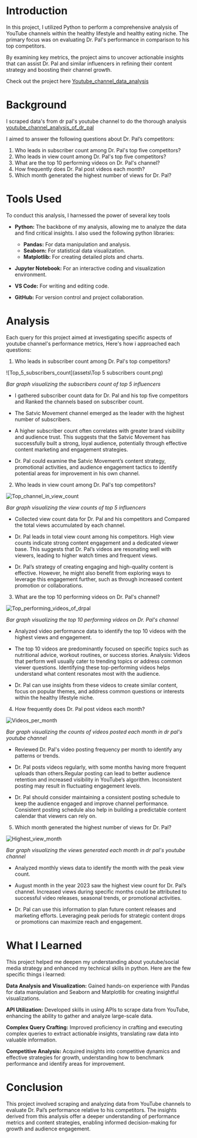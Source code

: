# Introduction

In this project, I utilized Python to perform a comprehensive analysis of YouTube channels within the healthy lifestyle and healthy eating niche. The primary focus was on evaluating Dr. Pal's performance in comparison to his top competitors. 

By examining key metrics, the project aims to uncover actionable insights that can assist Dr. Pal and similar influencers in refining their content strategy and boosting their channel growth.

Check out the project here [Youtube_channel_data_analysis](/Youtube_channel_data_analysis.ipynb)

# Background

I scraped data's from dr pal's youtube channel to do the thorough analysis [youtube_channel_analysis_of_dr_pal](youtube_channel_analysis_of_dr_pal.csv)



I aimed to answer the following questions about Dr. Pal’s competitors:

1. Who leads in subscriber count among Dr. Pal's top five competitors?
2. Who leads in view count among Dr. Pal's top five competitors?
3. What are the top 10 performing videos on Dr. Pal's channel?
4. How frequently does Dr. Pal post videos each month?
5. Which month generated the highest number of views for Dr. Pal?

# Tools Used

To conduct this analysis, I harnessed the power of several key tools 

- **Python:** The backbone of my analysis, allowing me to analyze the data and find critical insights. I also used the following python libraries:

    -   **Pandas:** For data manipulation and analysis.
    -   **Seaborn:** For statistical data visualization.
    -   **Matplotlib:** For creating detailed plots and charts.
- **Jupyter Notebook:** For an interactive coding and visualization environment.
- **VS Code:** For writing and editing code.
- **GitHub:** For version control and project collaboration.

# Analysis

Each query for this project aimed at investigating specific aspects of youtube channel's performance metrics, Here's how i approached each questions:

1. Who leads in subscriber count among Dr. Pal's top competitors?

![Top_5_subscribers_count](assets\Top 5 subscribers count.png)

*Bar graph visualizing the subscribers count of top 5 influencers*

- I gathered subscriber count data for Dr. Pal and his top five competitors and Ranked the channels based on subscriber count.

- The Satvic Movement channel emerged as the leader with the highest number of subscribers.

- A higher subscriber count often correlates with greater brand visibility and audience trust. This suggests that the Satvic Movement has successfully built a strong, loyal audience, potentially through effective content marketing and engagement strategies.

- Dr. Pal could examine the Satvic Movement’s content strategy, promotional activities, and audience engagement tactics to identify potential areas for improvement in his own channel.

2. Who leads in view count among Dr. Pal's top competitors?


![Top_channel_in_view_count](assets\Top_views_among_competitors.png)

*Bar graph visualizing the view counts of top 5 influencers*


- Collected view count data for Dr. Pal and his competitors and Compared the total views accumulated by each channel.


- Dr. Pal leads in total view count among his competitors. High view counts indicate strong content engagement and a dedicated viewer base. This suggests that Dr. Pal’s videos are resonating well with viewers, leading to higher watch times and frequent views.

- Dr. Pal’s strategy of creating engaging and high-quality content is effective. However, he might also benefit from exploring ways to leverage this engagement further, such as through increased content promotion or collaborations.

3. What are the top 10 performing videos on Dr. Pal's channel?

![Top_performing_videos_of_drpal](assets\top_10_best_performing_videos_of_drpal.png)

*Bar graph visualizing the top 10 performing videos on Dr. Pal's channel*


- Analyzed video performance data to identify the top 10 videos with the highest views and engagement.


- The top 10 videos are predominantly focused on specific topics such as nutritional advice, workout routines, or success stories.
Analysis: Videos that perform well usually cater to trending topics or address common viewer questions. Identifying these top-performing videos helps understand what content resonates most with the audience.

- Dr. Pal can use insights from these videos to create similar content, focus on popular themes, and address common questions or interests within the healthy lifestyle niche.

4. How frequently does Dr. Pal post videos each month?

![Videos_per_month](assets\videos_per_month.png)

*Bar graph visualizing the counts of videos posted each month in dr pal's youtube channel*

- Reviewed Dr. Pal's video posting frequency per month to identify any patterns or trends.

- Dr. Pal posts videos regularly, with some months having more frequent uploads than others.Regular posting can lead to better audience retention and increased visibility in YouTube’s algorithm. Inconsistent posting may result in fluctuating engagement levels.

- Dr. Pal should consider maintaining a consistent posting schedule to keep the audience engaged and improve channel performance. Consistent posting schedule also help in building a predictable content calendar that viewers can rely on.

5. Which month generated the highest number of views for Dr. Pal?

![Highest_view_month](assets\drpal_video_views.png)

*Bar graph visualizing the views generated each month in dr pal's youtube channel*

- Analyzed monthly views data to identify the month with the peak view count.

- August month in the year 2023 saw the highest view count for Dr. Pal’s channel. Increased views during specific months could be attributed to successful video releases, seasonal trends, or promotional activities.

- Dr. Pal can use this information to plan future content releases and marketing efforts. Leveraging peak periods for strategic content drops or promotions can maximize reach and engagement.

# What I Learned

This project helped me deepen my understanding about youtube/social media strategy and enhanced my technical skills in python. Here are the few specific things i learned:

**Data Analysis and Visualization:** 
Gained hands-on experience with Pandas for data manipulation and Seaborn and Matplotlib for creating insightful visualizations.

**API Utilization:** 
Developed skills in using APIs to scrape data from YouTube, enhancing the ability to gather and analyze large-scale data.

**Complex Query Crafting:**
Improved proficiency in crafting and executing complex queries to extract actionable insights, translating raw data into valuable information.

**Competitive Analysis:**
Acquired insights into competitive dynamics and effective strategies for growth, understanding how to benchmark performance and identify areas for improvement.

# Conclusion

This project involved scraping and analyzing data from YouTube channels to evaluate Dr. Pal’s performance relative to his competitors. The insights derived from this analysis offer a deeper understanding of performance metrics and content strategies, enabling informed decision-making for growth and audience engagement.


